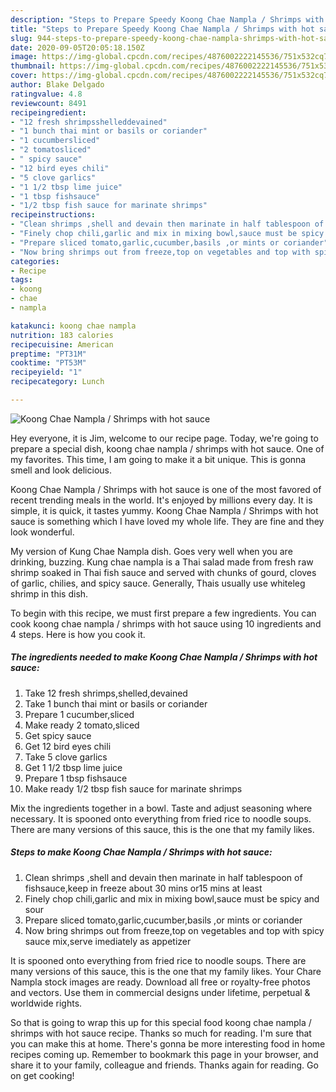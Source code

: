 ```yaml
---
description: "Steps to Prepare Speedy Koong Chae Nampla / Shrimps with hot sauce"
title: "Steps to Prepare Speedy Koong Chae Nampla / Shrimps with hot sauce"
slug: 944-steps-to-prepare-speedy-koong-chae-nampla-shrimps-with-hot-sauce
date: 2020-09-05T20:05:18.150Z
image: https://img-global.cpcdn.com/recipes/4876002222145536/751x532cq70/koong-chae-nampla-shrimps-with-hot-sauce-recipe-main-photo.jpg
thumbnail: https://img-global.cpcdn.com/recipes/4876002222145536/751x532cq70/koong-chae-nampla-shrimps-with-hot-sauce-recipe-main-photo.jpg
cover: https://img-global.cpcdn.com/recipes/4876002222145536/751x532cq70/koong-chae-nampla-shrimps-with-hot-sauce-recipe-main-photo.jpg
author: Blake Delgado
ratingvalue: 4.8
reviewcount: 8491
recipeingredient:
- "12 fresh shrimpsshelleddevained"
- "1 bunch thai mint or basils or coriander"
- "1 cucumbersliced"
- "2 tomatosliced"
- " spicy sauce"
- "12 bird eyes chili"
- "5 clove garlics"
- "1 1/2 tbsp lime juice"
- "1 tbsp fishsauce"
- "1/2 tbsp fish sauce for marinate shrimps"
recipeinstructions:
- "Clean shrimps ,shell and devain then marinate in half tablespoon of fishsauce,keep in freeze about 30 mins or15 mins at least"
- "Finely chop chili,garlic and mix in mixing bowl,sauce must be spicy and sour"
- "Prepare sliced tomato,garlic,cucumber,basils ,or mints or coriander"
- "Now bring shrimps out from freeze,top on vegetables and top with spicy sauce mix,serve imediately as appetizer"
categories:
- Recipe
tags:
- koong
- chae
- nampla

katakunci: koong chae nampla 
nutrition: 183 calories
recipecuisine: American
preptime: "PT31M"
cooktime: "PT53M"
recipeyield: "1"
recipecategory: Lunch

---
```



![Koong Chae Nampla / Shrimps with hot sauce](https://img-global.cpcdn.com/recipes/4876002222145536/751x532cq70/koong-chae-nampla-shrimps-with-hot-sauce-recipe-main-photo.jpg)

Hey everyone, it is Jim, welcome to our recipe page. Today, we're going to prepare a special dish, koong chae nampla / shrimps with hot sauce. One of my favorites. This time, I am going to make it a bit unique. This is gonna smell and look delicious.

Koong Chae Nampla / Shrimps with hot sauce is one of the most favored of recent trending meals in the world. It's enjoyed by millions every day. It is simple, it is quick, it tastes yummy. Koong Chae Nampla / Shrimps with hot sauce is something which I have loved my whole life. They are fine and they look wonderful.

My version of Kung Chae Nampla dish. Goes very well when you are drinking, buzzing. Kung chae nampla is a Thai salad made from fresh raw shrimp soaked in Thai fish sauce and served with chunks of gourd, cloves of garlic, chilies, and spicy sauce. Generally, Thais usually use whiteleg shrimp in this dish.


To begin with this recipe, we must first prepare a few ingredients. You can cook koong chae nampla / shrimps with hot sauce using 10 ingredients and 4 steps. Here is how you cook it.

<!--inarticleads1-->

##### The ingredients needed to make Koong Chae Nampla / Shrimps with hot sauce:

1. Take 12 fresh shrimps,shelled,devained
1. Take 1 bunch thai mint or basils or coriander
1. Prepare 1 cucumber,sliced
1. Make ready 2 tomato,sliced
1. Get  spicy sauce
1. Get 12 bird eyes chili
1. Take 5 clove garlics
1. Get 1 1/2 tbsp lime juice
1. Prepare 1 tbsp fishsauce
1. Make ready 1/2 tbsp fish sauce for marinate shrimps


Mix the ingredients together in a bowl. Taste and adjust seasoning where necessary. It is spooned onto everything from fried rice to noodle soups. There are many versions of this sauce, this is the one that my family likes. 

<!--inarticleads2-->

##### Steps to make Koong Chae Nampla / Shrimps with hot sauce:

1. Clean shrimps ,shell and devain then marinate in half tablespoon of fishsauce,keep in freeze about 30 mins or15 mins at least
1. Finely chop chili,garlic and mix in mixing bowl,sauce must be spicy and sour
1. Prepare sliced tomato,garlic,cucumber,basils ,or mints or coriander
1. Now bring shrimps out from freeze,top on vegetables and top with spicy sauce mix,serve imediately as appetizer


It is spooned onto everything from fried rice to noodle soups. There are many versions of this sauce, this is the one that my family likes. Your Chare Nampla stock images are ready. Download all free or royalty-free photos and vectors. Use them in commercial designs under lifetime, perpetual &amp; worldwide rights. 

So that is going to wrap this up for this special food koong chae nampla / shrimps with hot sauce recipe. Thanks so much for reading. I'm sure that you can make this at home. There's gonna be more interesting food in home recipes coming up. Remember to bookmark this page in your browser, and share it to your family, colleague and friends. Thanks again for reading. Go on get cooking!
